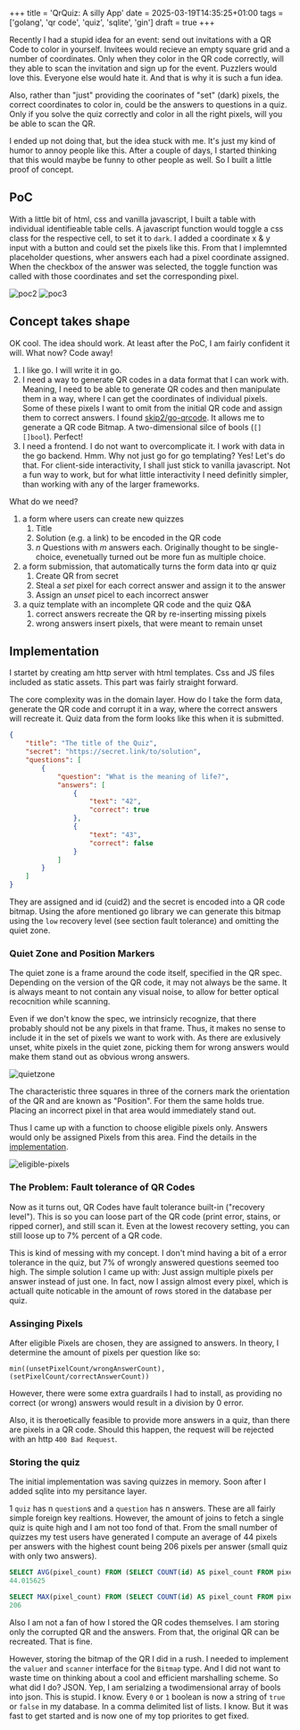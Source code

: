 +++
title = 'QrQuiz: A silly App'
date = 2025-03-19T14:35:25+01:00
tags = ['golang', 'qr code', 'quiz', 'sqlite', 'gin']
draft = true
+++

Recently I had a stupid idea for an event: send out invitations with a QR Code to color in yourself.
Invitees would recieve an empty square grid and a number of coordinates.
Only when they color in the QR code correctly, will they able to scan the invitation and sign up for the event.
Puzzlers would love this.
Everyone else would hate it.
And that is why it is such a fun idea.

Also, rather than "just" providing the coorinates of "set" (dark) pixels, the correct coordinates to color in, could be the answers to questions in a quiz.
Only if you solve the quiz correctly and color in all the right pixels, will you be able to scan the QR.

I ended up not doing that, but the idea stuck with me.
It's just my kind of humor to annoy people like this.
After a couple of days, I started thinking that this would maybe be funny to other people as well.
So I built a little proof of concept.

## PoC

With a little bit of html, css and vanilla javascript, I built a table with individual identifieable table cells.
A javascript function would toggle a css class for the respective cell, to set it to `dark`.
I added a coordinate x & y input with a button and could set the pixels like this.
From that I implemnted placeholder questions, wher answers each had a pixel coordinate assigned.
When the checkbox of the answer was selected, the toggle function was called with those coordinates and set the corresponding pixel.

![poc2](./poc2.png)
![poc3](./poc3.png)

## Concept takes shape

OK cool.
The idea should work.
At least after the PoC, I am fairly confident it will.
What now?
Code away!

1. I like go. I will write it in go.
1. I need a way to generate QR codes in a data format that I can work with.
   Meaning, I need to be able to generate QR codes and then manipulate them in a way, where I can get the coordinates of individual pixels.
   Some of these pixels I want to omit from the initial QR code and assign them to correct answers.
   I found [skip2/go-qrcode](https://pkg.go.dev/github.com/skip2/go-qrcode).
   It allows me to generate a QR code Bitmap.
   A two-dimensional silce of bools (`[][]bool`).
   Perfect!
1. I need a frontend.
   I do not want to overcomplicate it.
   I work with data in the go backend.
   Hmm.
   Why not just go for go templating?
   Yes!
   Let's do that.
   For client-side interactivity, I shall just stick to vanilla javascript.
   Not a fun way to work, but for what little interactivity I need definitly simpler, than working with any of the larger frameworks.
   
What do we need?

1. a form where users can create new quizzes
    1. Title
    1. Solution (e.g. a link) to be encoded in the QR code
    1. *n* Questions with *m* answers each. Originally thought to be single-choice, evenetually turned out be more fun as multiple choice.
1. a form submission, that automatically turns the form data into qr quiz
    1. Create QR from secret
    1. Steal a *set* pixel for each correct answer and assign it to the answer
    1. Assign an *unset* picel to each incorrect answer
1. a quiz template with an incomplete QR code and the quiz Q&A
    1. correct answers recreate the QR by re-inserting missing pixels
    1. wrong answers insert pixels, that were meant to remain unset

## Implementation

I startet by creating am http server with html templates.
Css and JS files included as static assets.
This part was fairly straight forward.

The core complexity was in the domain layer.
How do I take the form data, generate the QR code and corrupt it in a way, where the correct answers will recreate it.
Quiz data from the form looks like this when it is submitted.

```json
{
    "title": "The title of the Quiz",
    "secret": "https://secret.link/to/solution",
    "questions": [
        {
            "question": "What is the meaning of life?",
            "answers": [
                {
                    "text": "42",
                    "correct": true
                },
                {
                    "text": "43",
                    "correct": false 
                }
            ]
        }
    ]
}
```

They are assigned and id (cuid2) and the secret is encoded into a QR code bitmap.
Using the afore mentioned go library we can generate this bitmap using the `low` recovery level (see section fault tolerance) and omitting the quiet zone.


### Quiet Zone and Position Markers

The quiet zone is a frame around the code itself, specified in the QR spec.
Depending on the version of the QR code, it may not always be the same.
It is always meant to not contain any visual noise, to allow for better optical recocnition while scanning.

Even if we don't know the spec, we intrinsicly recognize, that there probably should not be any pixels in that frame.
Thus, it makes no sense to include it in the set of pixels we want to work with.
As there are exlusively unset, white pixels in the quiet zone, picking them for wrong answers would make them stand out as obvious wrong answers.

![quietzone](./quietzone.png)

The characteristic three squares in three of the corners mark the orientation of the QR and are known as "Position".
For them the same holds true.
Placing an incorrect pixel in that area would immediately stand out.

Thus I came up with a function to choose eligible pixels only.
Answers would only be assigned Pixels from this area.
Find the details in the [implementation](https://github.com/sekthor/qrquiz/blob/main/internal/domain/puzzle.go#L46).

![eligible-pixels](./eligible.png)


### The Problem: Fault tolerance of QR Codes

Now as it turns out, QR Codes have fault tolerance built-in ("recovery level").
This is so you can loose part of the QR code (print error, stains, or ripped corner), and still scan it.
Even at the lowest recovery setting, you can still loose up to 7% percent of a QR code.

This is kind of messing with my concept.
I don't mind having a bit of a error tolerance in the quiz, but 7% of wrongly answered questions seemed too high.
The simple solution I came up with:
Just assign multiple pixels per answer instead of just one.
In fact, now I assign almost every pixel, which is actuall quite noticable in the amount of rows stored in the database per quiz.

### Assinging Pixels

After eligible Pixels are chosen, they are assigned to answers.
In theory, I determine the amount of pixels per question like so:

```
min((unsetPixelCount/wrongAnswerCount),(setPixelCount/correctAnswerCount))
```

However, there were some extra guardrails I had to install, as providing no correct (or wrong) answers would result in a division by 0 error.

Also, it is theroetically feasible to provide more answers in a quiz, than there are pixels in a QR code.
Should this happen, the request will be rejected with an http `400 Bad Request`.

### Storing the quiz

The initial implementation was saving quizzes in memory.
Soon after I added sqlite into my persitance layer.

1 `quiz` has n `question`s and a `question` has n answers.
These are all fairly simple foreign key realtions.
However, the amount of joins to fetch a single quiz is quite high and I am not too fond of that.
From the small number of quizzes my test users have generated I compute an average of 44 pixels per answers with the highest count being 206 pixels per answer (small quiz with only two answers).

```sql
SELECT AVG(pixel_count) FROM (SELECT COUNT(id) AS pixel_count FROM pixels GROUP BY answer_id);
44.015625

SELECT MAX(pixel_count) FROM (SELECT COUNT(id) AS pixel_count FROM pixels GROUP BY answer_id);
206
```

Also I am not a fan of how I stored the QR codes themselves.
I am storing only the corrupted QR and the answers.
From that, the original QR can be recreated.
That is fine.

However, storing the bitmap of the QR I did in a rush.
I needed to implement the `valuer` and `scanner` interface for the `Bitmap` type.
And I did not want to waste time on thinking about a cool and efficient marshalling scheme.
So what did I do?
JSON.
Yep, I am serialzing a twodimensional array of bools into json.
This is stupid.
I know.
Every `0` or `1` boolean is now a string of `true` or `false` in my database.
In a comma delimited list of lists.
I know.
But it was fast to get started and is now one of my top priorites to get fixed.
